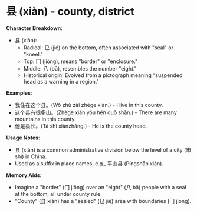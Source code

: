 # **县 (xiàn) - county, district**

**Character Breakdown**:  
- 县 (xiàn):
  - Radical: 㔾 (jié) on the bottom, often associated with "seal" or "kneel."
  - Top: 冂 (jiōng), means "border" or "enclosure."
  - Middle: 八 (bā), resembles the number "eight."
  - Historical origin: Evolved from a pictograph meaning "suspended head as a warning in a region."

**Examples**:  
- 我住在这个县。(Wǒ zhù zài zhège xiàn.) - I live in this county.  
- 这个县有很多山。(Zhège xiàn yǒu hěn duō shān.) - There are many mountains in this county.  
- 他是县长。(Tā shì xiànzhǎng.) - He is the county head.

**Usage Notes**:  
- 县 (xiàn) is a common administrative division below the level of a city (市 shì) in China.  
- Used as a suffix in place names, e.g., 平山县 (Píngshān xiàn).

**Memory Aids**:  
- Imagine a "border" (冂 jiōng) over an "eight" (八 bā) people with a seal at the bottom, all under county rule.  
- "County" (县 xiàn) has a "sealed" (㔾 jié) area with boundaries (冂 jiōng).